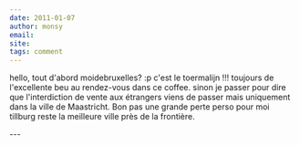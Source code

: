 ```yaml
---
date: 2011-01-07
author: monsy
email: 
site: 
tags: comment
---
```


<p>hello, tout d'abord moidebruxelles? :p  c'est le toermalijn !!!  toujours de l'excellente beu au rendez-vous  dans ce coffee. sinon je passer pour dire que l'interdiction de vente aux étrangers viens de passer mais uniquement dans la ville de Maastricht. Bon pas une grande perte perso pour moi tillburg  reste la meilleure ville près de la frontière. </p>
---